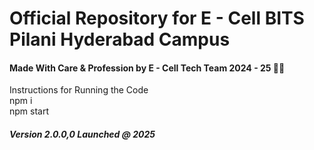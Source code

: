 <h1>Official Repository for E - Cell BITS Pilani Hyderabad Campus</h1>

<h4>Made With Care & Profession by E - Cell Tech Team 2024 - 25 💝💝  </h4>
Instructions for Running the Code<br>
npm i <br>
npm start <br>

<h5> Version 2.0.0,0 Launched @ 2025 </h5>
 
  
 
 
